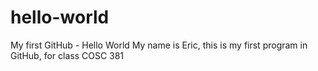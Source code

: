 # hello-world
My first GitHub - Hello World
My name is Eric, this is my first program in GitHub, for class COSC 381
